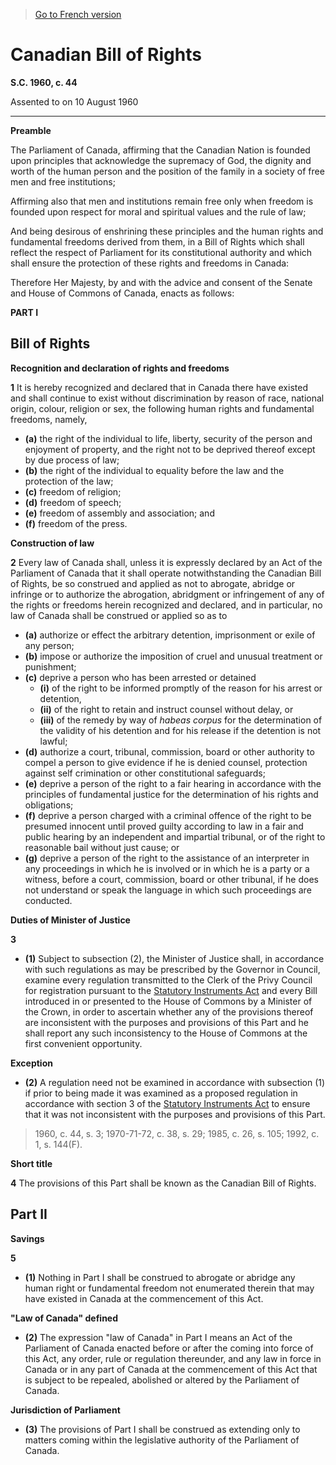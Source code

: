 > [Go to French version](/fr/Lois/Lois%20du%20Canada/1960/ch.%2044.md)

# Canadian Bill of Rights

**S.C. 1960, c. 44**


Assented to on 10 August 1960

----------




**Preamble**

The Parliament of Canada, affirming that the Canadian Nation is founded upon principles that acknowledge the supremacy of God, the dignity and worth of the human person and the position of the family in a society of free men and free institutions;

Affirming also that men and institutions remain free only when freedom is founded upon respect for moral and spiritual values and the rule of law;

And being desirous of enshrining these principles and the human rights and fundamental freedoms derived from them, in a Bill of Rights which shall reflect the respect of Parliament for its constitutional authority and which shall ensure the protection of these rights and freedoms in Canada:



Therefore Her Majesty, by and with the advice and consent of the Senate and House of Commons of Canada, enacts as follows:






**PART I** 
## Bill of Rights



**Recognition and declaration of rights and freedoms**

**1** It is hereby recognized and declared that in Canada there have existed and shall continue to exist without discrimination by reason of race, national origin, colour, religion or sex, the following human rights and fundamental freedoms, namely,
- **(a)** the right of the individual to life, liberty, security of the person and enjoyment of property, and the right not to be deprived thereof except by due process of law;
- **(b)** the right of the individual to equality before the law and the protection of the law;
- **(c)** freedom of religion;
- **(d)** freedom of speech;
- **(e)** freedom of assembly and association; and
- **(f)** freedom of the press.




**Construction of law**

**2** Every law of Canada shall, unless it is expressly declared by an Act of the Parliament of Canada that it shall operate notwithstanding the Canadian Bill of Rights, be so construed and applied as not to abrogate, abridge or infringe or to authorize the abrogation, abridgment or infringement of any of the rights or freedoms herein recognized and declared, and in particular, no law of Canada shall be construed or applied so as to
- **(a)** authorize or effect the arbitrary detention, imprisonment or exile of any person;
- **(b)** impose or authorize the imposition of cruel and unusual treatment or punishment;
- **(c)** deprive a person who has been arrested or detained
	- **(i)** of the right to be informed promptly of the reason for his arrest or detention,
	- **(ii)** of the right to retain and instruct counsel without delay, or
	- **(iii)** of the remedy by way of *habeas corpus* for the determination of the validity of his detention and for his release if the detention is not lawful;
- **(d)** authorize a court, tribunal, commission, board or other authority to compel a person to give evidence if he is denied counsel, protection against self crimination or other constitutional safeguards;
- **(e)** deprive a person of the right to a fair hearing in accordance with the principles of fundamental justice for the determination of his rights and obligations;
- **(f)** deprive a person charged with a criminal offence of the right to be presumed innocent until proved guilty according to law in a fair and public hearing by an independent and impartial tribunal, or of the right to reasonable bail without just cause; or
- **(g)** deprive a person of the right to the assistance of an interpreter in any proceedings in which he is involved or in which he is a party or a witness, before a court, commission, board or other tribunal, if he does not understand or speak the language in which such proceedings are conducted.




**Duties of Minister of Justice**

**3** 

- **(1)** Subject to subsection (2), the Minister of Justice shall, in accordance with such regulations as may be prescribed by the Governor in Council, examine every regulation transmitted to the Clerk of the Privy Council for registration pursuant to the [Statutory Instruments Act](/en/Acts/Revised%20Statutes%20of%20Canada/S/S-22.md) and every Bill introduced in or presented to the House of Commons by a Minister of the Crown, in order to ascertain whether any of the provisions thereof are inconsistent with the purposes and provisions of this Part and he shall report any such inconsistency to the House of Commons at the first convenient opportunity.

**Exception**

- **(2)** A regulation need not be examined in accordance with subsection (1) if prior to being made it was examined as a proposed regulation in accordance with section 3 of the [Statutory Instruments Act](/en/Acts/Revised%20Statutes%20of%20Canada/S/S-22.md) to ensure that it was not inconsistent with the purposes and provisions of this Part.
> 1960, c. 44, s. 3; 1970-71-72, c. 38, s. 29; 1985, c. 26, s. 105; 1992, c. 1, s. 144(F).





**Short title**

**4** The provisions of this Part shall be known as the Canadian Bill of Rights.




## Part II



**Savings**

**5** 

- **(1)** Nothing in Part I shall be construed to abrogate or abridge any human right or fundamental freedom not enumerated therein that may have existed in Canada at the commencement of this Act.

**"Law of Canada" defined**

- **(2)** The expression "law of Canada" in Part I means an Act of the Parliament of Canada enacted before or after the coming into force of this Act, any order, rule or regulation thereunder, and any law in force in Canada or in any part of Canada at the commencement of this Act that is subject to be repealed, abolished or altered by the Parliament of Canada.

**Jurisdiction of Parliament**

- **(3)** The provisions of Part I shall be construed as extending only to matters coming within the legislative authority of the Parliament of Canada.


